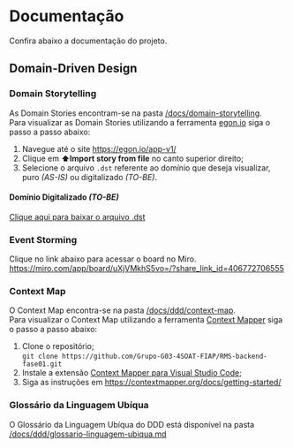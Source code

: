 # Documentação

Confira abaixo a documentação do projeto.

## Domain-Driven Design

### Domain Storytelling

As Domain Stories encontram-se na pasta [/docs/domain-storytelling](/docs/domain-storytelling).\
Para visualizar as Domain Stories utilizando a ferramenta [egon.io](https://egon.io/) siga o passo a passo abaixo:
1. Navegue até o site https://egon.io/app-v1/
2. Clique em **⬆️Import story from file** no canto superior direito;
3. Selecione o arquivo `.dst` referente ao domínio que deseja visualizar, puro *(AS-IS)* ou digitalizado *(TO-BE)*.

#### Domínio Digitalizado *(TO-BE)*

[Clique aqui para baixar o arquivo .dst](/docs/ddd/domain-storytelling/domain-story-digitalizado.dst)

### Event Storming

Clique no link abaixo para acessar o board no Miro.\
https://miro.com/app/board/uXjVMkhS5vo=/?share_link_id=406772706555

### Context Map

O Context Map encontra-se na pasta [/docs/ddd/context-map](/docs/ddd/context-map).\
Para visualizar o Context Map utilizando a ferramenta [Context Mapper](https://contextmapper.org/) siga o passo a passo abaixo:
1. Clone o repositório;\
   `git clone https://github.com/Grupo-G03-4SOAT-FIAP/RMS-backend-fase01.git`
3. Instale a extensão [Context Mapper para Visual Studio Code](https://marketplace.visualstudio.com/items?itemName=contextmapper.context-mapper-vscode-extension);
4. Siga as instruções em https://contextmapper.org/docs/getting-started/

### Glossário da Linguagem Ubíqua

 O Glossário da Linguagem Ubíqua do DDD está disponível na pasta [/docs/ddd/glossario-linguagem-ubiqua.md](/docs/ddd/glossario-linguagem-ubiqua.md)
 
